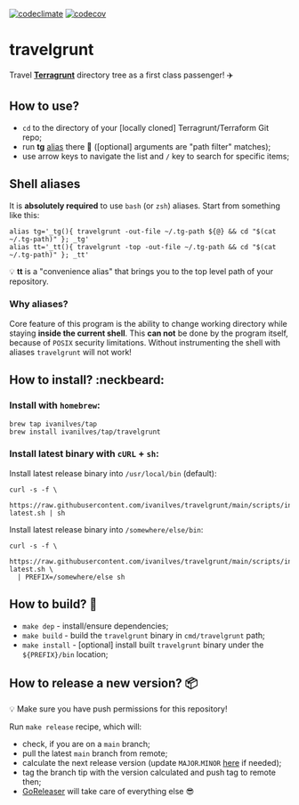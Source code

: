 [![codeclimate](https://api.codeclimate.com/v1/badges/857b9074dbf627e4f594/maintainability)](https://codeclimate.com/github/ivanilves/travelgrunt/maintainability)
[![codecov](https://codecov.io/github/ivanilves/travelgrunt/branch/main/graph/badge.svg?token=SW21884ADR)](https://codecov.io/github/ivanilves/travelgrunt)


# travelgrunt

Travel **[Terragrunt](https://terragrunt.gruntwork.io/)** directory tree as a first class passenger! :airplane:

## How to use?

* `cd` to the directory of your [locally cloned] Terragrunt/Terraform Git repo;
* run **tg** [alias](#shell-aliases) there :rocket: ([optional] arguments are "path filter" matches);
* use arrow keys to navigate the list and `/` key to search for specific items;

## Shell aliases

It is **absolutely required** to use `bash` (or `zsh`) aliases. Start from something like this:
```
alias tg='_tg(){ travelgrunt -out-file ~/.tg-path ${@} && cd "$(cat ~/.tg-path)" }; _tg'
alias tt='_tt(){ travelgrunt -top -out-file ~/.tg-path && cd "$(cat ~/.tg-path)" }; _tt'
```

:bulb: **tt** is a "convenience alias" that brings you to the top level path of your repository.

### Why aliases?
Core feature of this program is the ability to change working directory while staying **inside the current shell**.
This **can not** be done by the program itself, because of `POSIX` security limitations. Without instrumenting
the shell with aliases `travelgrunt` will not work!

## How to install? :neckbeard:

### Install with `homebrew`:

```
brew tap ivanilves/tap
brew install ivanilves/tap/travelgrunt
```

### Install latest binary with `cURL` + `sh`:
Install latest release binary into `/usr/local/bin` (default):

```
curl -s -f \
  https://raw.githubusercontent.com/ivanilves/travelgrunt/main/scripts/install-latest.sh | sh
```

Install latest release binary into `/somewhere/else/bin`:
```
curl -s -f \
  https://raw.githubusercontent.com/ivanilves/travelgrunt/main/scripts/install-latest.sh \
  | PREFIX=/somewhere/else sh
```

## How to build? :construction:

* `make dep` - install/ensure dependencies;
* `make build` - build the `travelgrunt` binary in `cmd/travelgrunt` path;
* `make install` - [optional] install built `travelgrunt` binary under the `${PREFIX}/bin` location;

## How to release a new version? :package:

:bulb: Make sure you have push permissions for this repository!

Run `make release` recipe, which will:
* check, if you are on a `main` branch;
* pull the latest `main` branch from remote;
* calculate the next release version (update `MAJOR`.`MINOR` [here](https://github.com/ivanilves/travelgrunt/blob/main/Makefile#L2) if needed);
* tag the branch tip with the version calculated and push tag to remote then;
* [GoReleaser](https://github.com/ivanilves/travelgrunt/blob/main/.goreleaser.yml) will take care of everything else :sunglasses:
